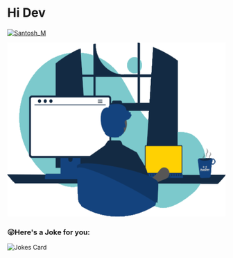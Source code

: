 # Hi Dev
<p align="left">
<a href="https://linkedin.com/in/santoshmofficial" target="blank"><img align="center" src="https://cdn.jsdelivr.net/npm/simple-icons@3.0.1/icons/linkedin.svg" alt="Santosh_M" height="30" width="30" /></a>&nbsp;
</p>

<img src="https://github.com/M-Santosh/M-Santosh/blob/main/developer.gif" width="600" height="400">


### 😜Here's a Joke for you:
<img src="https://readme-jokes.vercel.app/api" alt="Jokes Card" />
